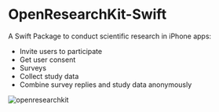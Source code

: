 # OpenResearchKit-Swift

A Swift Package to conduct scientific research in iPhone apps:
- Invite users to participate
- Get user consent
- Surveys
- Collect study data
- Combine survey replies and study data anonymously

![openresearchkit](https://user-images.githubusercontent.com/5204169/202870439-0d5b541c-2ffb-4eff-a138-d2eaaa84cfa6.png)
